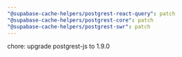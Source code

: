 ```yaml
---
"@supabase-cache-helpers/postgrest-react-query": patch
"@supabase-cache-helpers/postgrest-core": patch
"@supabase-cache-helpers/postgrest-swr": patch
---
```


chore: upgrade postgrest-js to 1.9.0
